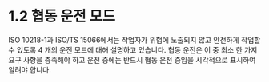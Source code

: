 # 1.2 협동 운전 모드

ISO 10218-1과 ISO/TS 15066에서는 작업자가 위험에 노출되지 않고 안전하게 작업할 수 있도록 4 개의 운전 모드에 대해 설명하고 있습니다. 협동 운전은 이 중 최소 한 가지 요구 사항을 충족해야 하고 운전 중에는 반드시 협동 운전 중임을 시각적으로 표시하여 알려야 합니다.
